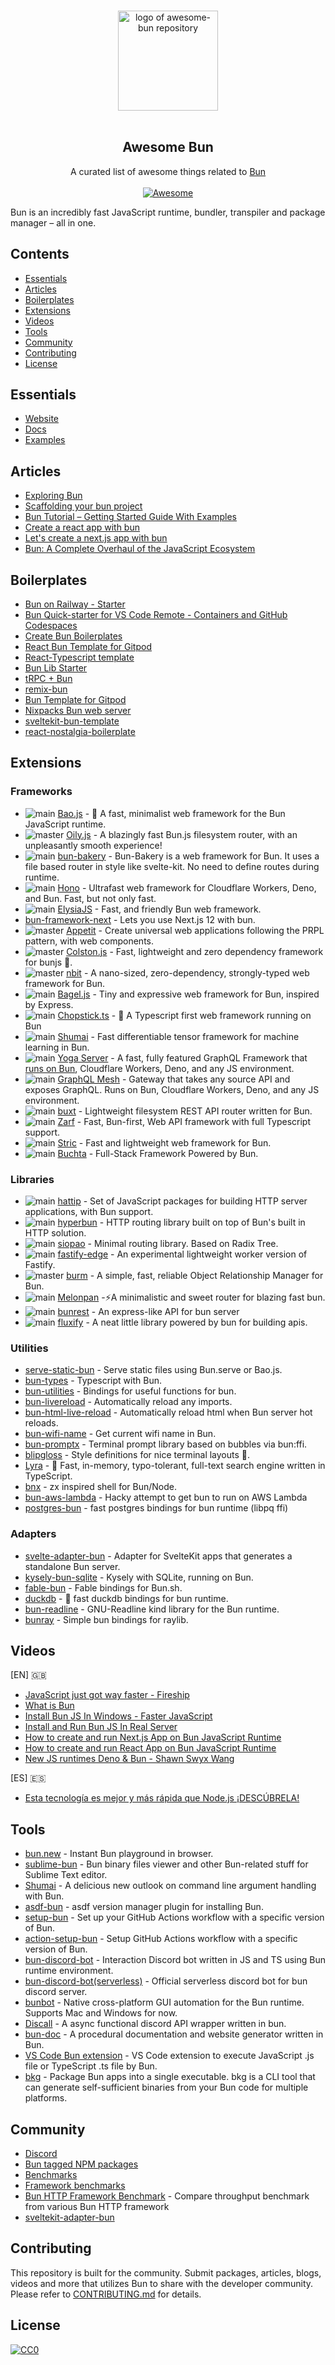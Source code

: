 <p align="center">
  <br>
  <img width="160" src="./awesome-bun.png" alt="logo of awesome-bun repository">
  <br>
  <br>
</p>

<h2 align='center'>Awesome Bun</h2>

<p align='center'>
A curated list of awesome things related to <a href='https://github.com/oven-sh/bun'>Bun</a>
<br><br>

<a href='https://github.com/sindresorhus/awesome'>
<img src='https://cdn.rawgit.com/sindresorhus/awesome/d7305f38d29fed78fa85652e3a63e154dd8e8829/media/badge.svg' alt='Awesome'>
</a>
</p>

Bun is an incredibly fast JavaScript runtime, bundler, transpiler and package manager – all in one.

## Contents

- [Essentials](#essentials)
- [Articles](#articles)
- [Boilerplates](#boilerplates)
- [Extensions](#extensions)
- [Videos](#videos)
- [Tools](#tools)
- [Community](#community)
- [Contributing](#contributing)
- [License](#license)

## Essentials

- [Website](https://bun.sh/)
- [Docs](https://github.com/oven-sh/bun#reference)
- [Examples](https://github.com/oven-sh/bun/tree/main/examples)

## Articles

- [Exploring Bun](https://jenil777007.hashnode.dev/lets-bun)
- [Scaffolding your bun project](https://codetea.com/scaffolding-your-bun-project-boilerplate/)
- [Bun Tutorial – Getting Started Guide With Examples](https://codedamn.com/news/backend/bun-js-tutorial-2022)
- [Create a react app with bun](https://dev.to/ashirbadgudu/create-a-react-app-with-bun-125o)
- [Let's create a next.js app with bun](https://dev.to/ashirbadgudu/lets-create-a-nextjs-app-with-bun-48l6)
- [Bun: A Complete Overhaul of the JavaScript Ecosystem](https://www.lunasec.io/docs/blog/bun-first-look/)

## Boilerplates

- [Bun on Railway - Starter](https://github.com/FarazPatankar/bun-on-railway)
- [Bun Quick-starter for VS Code Remote - Containers and GitHub Codespaces](https://github.com/alertbox/vscode-remote-try-bun)
- [Create Bun Boilerplates](https://github.com/guocaoyi/create-bun)
- [React Bun Template for Gitpod](https://github.com/Joshuafrankle/bun-react)
- [React-Typescript template](https://github.com/anjiboss/react-ts-template-for-bun)
- [Bun Lib Starter](https://github.com/wobsoriano/bun-lib-starter)
- [tRPC + Bun](https://github.com/sachinraja/trpc-bun)
- [remix-bun](https://github.com/jacob-ebey/remix-bun-testing)
- [Bun Template for Gitpod](https://github.com/gitpod-io/bun-on-gitpod)
- [Nixpacks Bun web server](https://github.com/railwayapp/nixpacks/tree/main/examples/node-bun-web-server)
- [sveltekit-bun-template](https://github.com/TheOtterlord/sveltekit-bun-template)
- [react-nostalgia-boilerplate](https://github.com/boilertowns/react-nostalgia-boilerplate)

## Extensions

### Frameworks

- ![main](https://img.shields.io/github/last-commit/mattreid1/baojs/main) [Bao.js](https://github.com/mattreid1/baojs) - 🥟 A fast, minimalist web framework for the Bun JavaScript runtime.
- ![master](https://img.shields.io/github/last-commit/ariesclark/oily.js/master) [Oily.js](https://github.com/ariesclark/oily.js) - A blazingly fast Bun.js filesystem router, with an unpleasantly smooth experience!
- ![main](https://img.shields.io/github/last-commit/Kapsonfire-DE/bun-bakery/main) [bun-bakery](https://github.com/Kapsonfire-DE/bun-bakery) - Bun-Bakery is a web framework for Bun. It uses a file based router in style like svelte-kit. No need to define routes during runtime.
- ![main](https://img.shields.io/github/last-commit/honojs/hono/main) [Hono](https://github.com/honojs/hono) - Ultrafast web framework for Cloudflare Workers, Deno, and Bun. Fast, but not only fast.
- ![main](https://img.shields.io/github/last-commit/elysiajs/elysia/main) [ElysiaJS](https://github.com/elysiajs/elysia) - Fast, and friendly Bun web framework.
- [bun-framework-next](https://www.npmjs.com/package/bun-framework-next) - Lets you use Next.js 12 with bun.
- ![master](https://img.shields.io/github/last-commit/Glatek/bun-appetit/master) [Appetit](https://github.com/Glatek/bun-appetit) - Create universal web applications following the PRPL pattern, with web components.
- ![master](https://img.shields.io/github/last-commit/ajimae/colstonjs/master) [Colston.js](https://github.com/ajimae/colstonjs) - Fast, lightweight and zero dependency framework for bunjs 🚀.
- ![master](https://img.shields.io/github/last-commit/sstur/nbit/master) [nbit](https://github.com/sstur/nbit) - A nano-sized, zero-dependency, strongly-typed web framework for Bun.
- ![main](https://img.shields.io/github/last-commit/honojs/hono/main) [Bagel.js](https://github.com/kakengloh/bagel) - Tiny and expressive web framework for Bun, inspired by Express.
- ![main](https://img.shields.io/github/last-commit/sp90/chopstick.ts/main) [Chopstick.ts](https://github.com/sp90/chopstick.ts) - 🥢 A Typescript first web framework running on Bun
- ![main](https://img.shields.io/github/last-commit/facebookresearch/shumai/main) [Shumai](https://github.com/facebookresearch/shumai) - Fast differentiable tensor framework for machine learning in Bun.
- ![main](https://img.shields.io/github/last-commit/dotansimha/graphql-yoga/main) [Yoga Server](https://github.com/dotansimha/graphql-yoga) - A fast, fully featured GraphQL Framework that [runs on Bun](https://the-guild.dev/graphql/yoga-server/v3/integrations/integration-with-bun), Cloudflare Workers, Deno, and any JS environment. 
- ![main](https://img.shields.io/github/last-commit/urigo/graphql-mesh/master) [GraphQL Mesh](https://github.com/urigo/graphql-mesh) - Gateway that takes any source API and exposes GraphQL. Runs on Bun, Cloudflare Workers, Deno, and any JS environment. 
- ![main](https://img.shields.io/github/last-commit/mia-z/buxt/main) [buxt](https://github.com/mia-z/buxt) - Lightweight filesystem REST API router written for Bun.
- ![main](https://img.shields.io/github/last-commit/zarfjs/zarf/main) [Zarf](https://github.com/zarfjs/zarf) - Fast, Bun-first, Web API framework with full Typescript support.
- ![main](https://img.shields.io/github/last-commit/bunsvr/core/main) [Stric](https://github.com/bunsvr) - Fast and lightweight web framework for Bun.
- ![main](https://img.shields.io/github/last-commit/Fire-The-Fox/buchta/master) [Buchta](https://buchtajs.com/) - Full-Stack Framework Powered by Bun.

### Libraries

- ![main](https://img.shields.io/github/last-commit/hattipjs/hattip/main) [hattip](https://github.com/hattipjs/hattip) - Set of JavaScript packages for building HTTP server applications, with Bun support.
- ![main](https://img.shields.io/github/last-commit/Eckhardt-D/hyperbun/main) [hyperbun](https://github.com/Eckhardt-D/hyperbun) - HTTP routing library built on top of Bun's built in HTTP solution.
- ![main](https://img.shields.io/github/last-commit/wobsoriano/siopao/main) [siopao](https://github.com/wobsoriano/siopao) - Minimal routing library. Based on Radix Tree.
- ![main](https://img.shields.io/github/last-commit/galvez/fastify-edge/main) [fastify-edge](https://github.com/galvez/fastify-edge) - An experimental lightweight worker version of Fastify.
- ![master](https://img.shields.io/github/last-commit/William-McGonagle/burm/master) [burm](https://github.com/William-McGonagle/burm) - A simple, fast, reliable Object Relationship Manager for Bun.
- ![main](https://img.shields.io/github/last-commit/DarthBenro008/melonpan/main) [Melonpan](https://github.com/DarthBenro008/melonpan) -⚡️A minimalistic and sweet router for blazing fast bun.
- ![main](https://img.shields.io/github/last-commit/lau1944/bunrest/main) [bunrest](https://github.com/lau1944/bunrest) - An express-like API for bun server
- ![main](https://img.shields.io/github/last-commit/simylein/fluxify/main) [fluxify](https://github.com/simylein/fluxify) - A neat little library powered by bun for building apis.

### Utilities

- [serve-static-bun](https://www.npmjs.com/package/serve-static-bun) - Serve static files using Bun.serve or Bao.js.
- [bun-types](https://www.npmjs.com/package/bun-types) - Typescript with Bun.
- [bun-utilities](https://www.npmjs.com/package/bun-utilities) - Bindings for useful functions for bun.
- [bun-livereload](https://github.com/jarred-sumner/bun-livereload) - Automatically reload any imports.
- [bun-html-live-reload](https://github.com/aabccd021/bun-html-live-reload) - Automatically reload html when Bun server hot reloads.
- [bun-wifi-name](https://github.com/wobsoriano/bun-wifi-name) - Get current wifi name in Bun.
- [bun-promptx](https://github.com/wobsoriano/bun-promptx) - Terminal prompt library based on bubbles via bun:ffi.
- [blipgloss](https://github.com/wobsoriano/blipgloss) - Style definitions for nice terminal layouts 👄.
- [Lyra](https://github.com/nearform/lyra) - 🌌 Fast, in-memory, typo-tolerant, full-text search engine written in TypeScript.
- [bnx](https://github.com/wobsoriano/bnx) - zx inspired shell for Bun/Node.
- [bun-aws-lambda](https://github.com/Jarred-Sumner/bun-aws-lambda) - Hacky attempt to get bun to run on AWS Lambda
- [postgres-bun](https://github.com/lawrencecchen/postgres-bun) - fast postgres bindings for bun runtime (libpq ffi)

### Adapters

- [svelte-adapter-bun](https://github.com/gornostay25/svelte-adapter-bun) - Adapter for SvelteKit apps that generates a standalone Bun server.
- [kysely-bun-sqlite](https://www.npmjs.com/package/kysely-bun-sqlite) - Kysely with SQLite, running on Bun.
- [fable-bun](https://github.com/AngelMunoz/fable-bun) - Fable bindings for Bun.sh.
- [duckdb](https://github.com/evanwashere/duckdb) - 🦆 fast duckdb bindings for bun runtime.
- [bun-readline](https://github.com/wobsoriano/bun-readline) - GNU-Readline kind library for the Bun runtime.
- [bunray](https://github.com/theoparis/bunray) - Simple bun bindings for raylib.

## Videos

[EN] 🇬🇧

- [JavaScript just got way faster - Fireship](https://www.youtube.com/watch?v=FMhScnY0dME)
- [What is Bun](https://www.youtube.com/watch?v=Rp5yvwX7orE)
- [Install Bun JS In Windows - Faster JavaScript](https://www.youtube.com/watch?v=aNL3gXW0ZuM)
- [Install and Run Bun JS In Real Server](https://www.youtube.com/watch?v=lDGrDOGyOr0)
- [How to create and run Next.js App on Bun JavaScript Runtime](https://www.youtube.com/watch?v=U4sX83dlZx8)
- [How to create and run React App on Bun JavaScript Runtime](https://www.youtube.com/watch?v=UrO2UhA8SQE)
- [New JS runtimes Deno & Bun - Shawn Swyx Wang](https://www.youtube.com/watch?v=ORI29ot_Zck)

[ES] 🇪🇸

- [Esta tecnología es mejor y más rápida que Node.js ¡DESCÚBRELA!](https://www.youtube.com/watch?v=WzcCVPoX2wQ)

## Tools

- [bun.new](http://bun.new) - Instant Bun playground in browser.
- [sublime-bun](https://github.com/alexkuz/sublime-bun) - Bun binary files viewer and other Bun-related stuff for Sublime Text editor.
- [Shumai](https://github.com/AltriusRS/Shumai) - A delicious new outlook on command line argument handling with Bun.
- [asdf-bun](https://github.com/cometkim/asdf-bun) - asdf version manager plugin for installing Bun.
- [setup-bun](https://github.com/oven-sh/setup-bun) - Set up your GitHub Actions workflow with a specific version of Bun.
- [action-setup-bun](https://github.com/antongolub/action-setup-bun) - Setup GitHub Actions workflow with a specific version of Bun.
- [bun-discord-bot](https://github.com/MiraBellierr/bun-discord-bot) - Interaction Discord bot written in JS and TS using Bun runtime environment.
- [bun-discord-bot(serverless)](https://github.com/xHyroM/bun-discord-bot) - Official serverless discord bot for bun discord server.
- [bunbot](https://github.com/wobsoriano/bunbot) - Native cross-platform GUI automation for the Bun runtime. Supports Mac and Windows for now.
- [Discall](https://github.com/Discall-Development/Discall) - A async functional discord API wrapper written in bun.
- [bun-doc](https://github.com/William-McGonagle/bun-doc) - A procedural documentation and website generator written in Bun.
- [VS Code Bun extension](https://marketplace.visualstudio.com/items?itemName=Pandy.bun&utm_source=www.vsixhub.com) - VS Code extension to execute JavaScript .js file or TypeScript .ts file by Bun.
- [bkg](https://github.com/theseyan/bkg) - Package Bun apps into a single executable. bkg is a CLI tool that can generate self-sufficient binaries from your Bun code for multiple platforms.

## Community

- [Discord](https://bun.sh/discord)
- [Bun tagged NPM packages](https://bun-modules.pages.dev/)
- [Benchmarks](https://github.com/xHyroM/benchmarks)
- [Framework benchmarks](https://github.com/bunsvr/benchmark)
- [Bun HTTP Framework Benchmark](https://github.com/SaltyAom/bun-http-framework-benchmark) - Compare throughput benchmark from various Bun HTTP framework
- [sveltekit-adapter-bun](https://github.com/bun-community/sveltekit-adapter-bun)

## Contributing

This repository is built for the community. Submit packages, articles, blogs, videos and more that utilizes Bun to share with the developer community. Please refer to [CONTRIBUTING.md](/CONTRIBUTING.md) for details.

## License

[![CC0](http://mirrors.creativecommons.org/presskit/buttons/88x31/svg/cc-zero.svg)](http://creativecommons.org/publicdomain/zero/1.0/)
